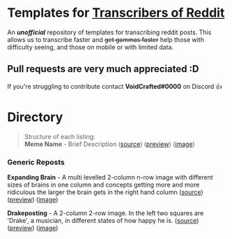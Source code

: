 # Templates for [Transcribers of Reddit](https://reddit.com/r/transcribersofreddit)

An ***unofficial*** repository of templates for transcribing reddit posts. This allows us to transcribe faster and ~~get gammas faster~~ help those with difficulty seeing, and those on mobile or with limited data.

## Pull requests are very much appreciated :D
If you're struggling to contribute contact **VoidCrafted#0000** on Discord :+1:

# Directory

> Structure of each listing:  
> **Meme Name** - Brief Description ([source](/)) ([preview](/)) ([image](/))

### Generic Reposts

**Expanding Brain** - A multi levelled 2-column n-row image with different sizes of brains in one column and concepts getting more and more ridiculous the larger the brain gets in the right hand column ([source](https://github.com/codingJWilliams/ToR-Repost-Collection/raw/master/generic/expandingbrain/expandingbrain.md)) ([preview](https://github.com/codingJWilliams/ToR-Repost-Collection/blob/master/generic/expandingbrain/expandingbrain.md)) ([image](https://i.redditmedia.com/33koWkTrTaOAUKgzV3_VV3s4P9_bjfLes_ZzwksZjg0.jpg?s=8ba3959a7fb00867de225802cd92a68e))

**Drakeposting** - A 2-column 2-row image. In the left two squares are 'Drake', a musician, in different states of how happy he is. ([source](https://github.com/codingJWilliams/ToR-Repost-Collection/raw/master/generic/drake/drake_no_table.md)) ([preview](https://github.com/codingJWilliams/ToR-Repost-Collection/blob/master/generic/drake/drake_no_table.md)) ([image](https://raw.githubusercontent.com/codingJWilliams/ToR-Repost-Collection/master/generic/drake/drake.jpg))
